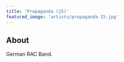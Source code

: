 ```yaml
---
title: 'Propaganda (15)'
featured_image: 'artists/propaganda-15.jpg'
---
```


## About

German RAC Band.
